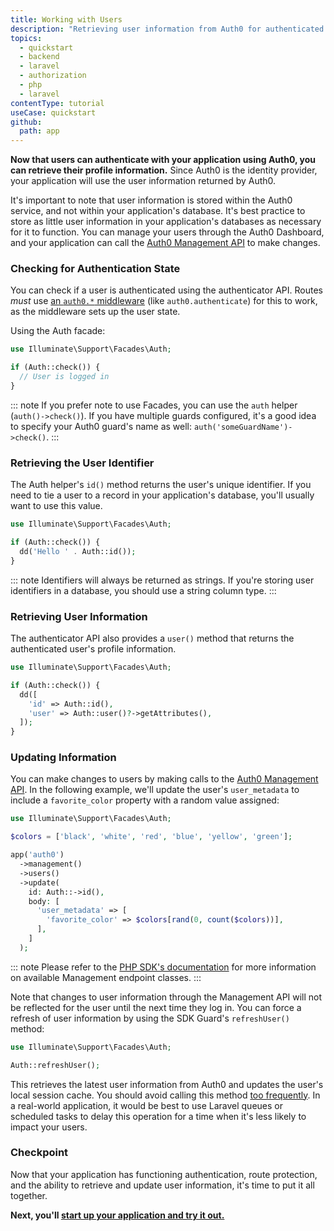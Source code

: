 ```yaml
---
title: Working with Users
description: "Retrieving user information from Auth0 for authenticated users is simple. In this guide, we will demonstrate how your application can access this information."
topics:
  - quickstart
  - backend
  - laravel
  - authorization
  - php
  - laravel
contentType: tutorial
useCase: quickstart
github:
  path: app
---
```


<!-- markdownlint-disable MD002 MD034 MD041 -->

**Now that users can authenticate with your application using Auth0, you can retrieve their profile information.** Since Auth0 is the identity provider, your application will use the user information returned by Auth0.

It's important to note that user information is stored within the Auth0 service, and not within your application's database. It's best practice to store as little user information in your application's databases as necessary for it to function. You can manage your users through the Auth0 Dashboard, and your application can call the [Auth0 Management API](https://github.com/auth0/laravel-auth0/blob/main//docs/User%20Models%20and%20Repositories.md) to make changes.

### Checking for Authentication State

You can check if a user is authenticated using the authenticator API. Routes *must* use [an `auth0.*` middleware](/quickstart/webapp/laravel/02-middleware) (like `auth0.authenticate`) for this to work, as the middleware sets up the user state.

Using the Auth facade:
```php
use Illuminate\Support\Facades\Auth;

if (Auth::check()) {
  // User is logged in
}
```

::: note
If you prefer note to use Facades, you can use the `auth` helper (`auth()->check()`). If you have multiple guards configured, it's a good idea to specify your Auth0 guard's name as well: `auth('someGuardName')->check()`.
:::

### Retrieving the User Identifier

The Auth helper's `id()` method returns the user's unique identifier. If you need to tie a user to a record in your application's database, you'll usually want to use this value.

```php
use Illuminate\Support\Facades\Auth;

if (Auth::check()) {
  dd('Hello ' . Auth::id());
}
```

::: note
Identifiers will always be returned as strings. If you're storing user identifiers in a database, you should use a string column type.
:::

### Retrieving User Information

The authenticator API also provides a `user()` method that returns the authenticated user's profile information.

```php
use Illuminate\Support\Facades\Auth;

if (Auth::check()) {
  dd([
    'id' => Auth::id(),
    'user' => Auth::user()?->getAttributes(),
  ]);
}
```

### Updating Information

You can make changes to users by making calls to the [Auth0 Management API](https://github.com/auth0/laravel-auth0/blob/main//docs/User%20Models%20and%20Repositories.md). In the following example, we'll update the user's `user_metadata` to include a `favorite_color` property with a random value assigned:

```php
use Illuminate\Support\Facades\Auth;

$colors = ['black', 'white', 'red', 'blue', 'yellow', 'green'];

app('auth0')
  ->management()
  ->users()
  ->update(
    id: Auth::->id(),
    body: [
      'user_metadata' => [
        'favorite_color' => $colors[rand(0, count($colors))],
      ],
    ]
  );
```

::: note
Please refer to the [PHP SDK's documentation](https://github.com/auth0/auth0-PHP) for more information on available Management endpoint classes.
:::

Note that changes to user information through the Management API will not be reflected for the user until the next time they log in. You can force a refresh of user information by using the SDK Guard's `refreshUser()` method:

```php
use Illuminate\Support\Facades\Auth;

Auth::refreshUser();
```

This retrieves the latest user information from Auth0 and updates the user's local session cache. You should avoid calling this method [too frequently](https://auth0.com/docs/troubleshoot/customer-support/operational-policies/rate-limit-policy/authentication-api-endpoint-rate-limits). In a real-world application, it would be best to use Laravel queues or scheduled tasks to delay this operation for a time when it's less likely to impact your users.

### Checkpoint

Now that your application has functioning authentication, route protection, and the ability to retrieve and update user information, it's time to put it all together.

**Next, you'll [start up your application and try it out.](/quickstart/webapp/laravel/04-checkpoint)**

